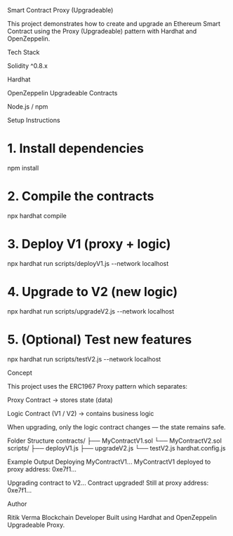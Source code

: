 Smart Contract Proxy (Upgradeable)

This project demonstrates how to create and upgrade an Ethereum Smart Contract using the Proxy (Upgradeable) pattern with Hardhat and OpenZeppelin.

Tech Stack

Solidity ^0.8.x

Hardhat

OpenZeppelin Upgradeable Contracts

Node.js / npm

Setup Instructions
# 1. Install dependencies
npm install

# 2. Compile the contracts
npx hardhat compile

# 3. Deploy V1 (proxy + logic)
npx hardhat run scripts/deployV1.js --network localhost

# 4. Upgrade to V2 (new logic)
npx hardhat run scripts/upgradeV2.js --network localhost

# 5. (Optional) Test new features
npx hardhat run scripts/testV2.js --network localhost

Concept

This project uses the ERC1967 Proxy pattern which separates:

Proxy Contract → stores state (data)

Logic Contract (V1 / V2) → contains business logic

When upgrading, only the logic contract changes — the state remains safe.

Folder Structure
contracts/
  ├── MyContractV1.sol
  └── MyContractV2.sol
scripts/
  ├── deployV1.js
  ├── upgradeV2.js
  └── testV2.js
hardhat.config.js

Example Output
Deploying MyContractV1...
MyContractV1 deployed to proxy address: 0xe7f1...

Upgrading contract to V2...
Contract upgraded! Still at proxy address: 0xe7f1...

Author

Ritik Verma
Blockchain Developer
Built using Hardhat and OpenZeppelin Upgradeable Proxy.